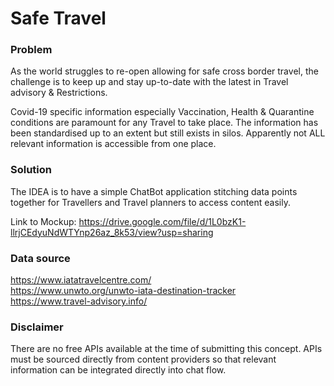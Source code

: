 # Safe Travel

### Problem
As the world struggles to re-open allowing for safe cross border travel, the challenge is to keep up and stay up-to-date with the latest in Travel advisory & Restrictions.

Covid-19 specific information especially Vaccination, Health & Quarantine conditions are paramount for any Travel to take place. The information has been standardised up to an extent but still exists in silos. Apparently not ALL relevant information is accessible from one place.

### Solution
The IDEA is to have a simple ChatBot application stitching data points together for Travellers and Travel planners to access content easily.

Link to Mockup: https://drive.google.com/file/d/1L0bzK1-llrjCEdyuNdWTYnp26az_8k53/view?usp=sharing

### Data source
https://www.iatatravelcentre.com/   
https://www.unwto.org/unwto-iata-destination-tracker   
https://www.travel-advisory.info/

### Disclaimer

There are no free APIs available at the time of submitting this concept. 
APIs must be sourced directly from content providers so that relevant information can be integrated directly into chat flow.
